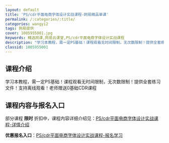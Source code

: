 ```yaml
---
layout: default
title: 'PS/cdr平面电商字体设计实战课程-网易精品单课'
permalink: /:categories/:title/
categories: wangyi2
tags: 网易提供
cover: 1005955001.jpg
keywords: 精选网课,网易云课堂,PS/cdr平面电商字体设计实战课程
description: "学习本教程，需一定PS基础！课程观看无时间限制，无次数限制！提供全套练习文件！支持离线观看！老师赠送0基础CDR课程PS/cdr平面电商字体设计实战课程"
classid: 1005955001
---
```


## 课程介绍

学习本教程，需一定PS基础！课程观看无时间限制，无次数限制！提供全套练习文件！支持离线观看！老师赠送0基础CDR课程

## 课程内容与报名入口

部分课程 **限时** 折扣中，课程内容详细介绍见：[PS/cdr平面电商字体设计实战课程-详情介绍](https://study.163.com/course/introduction/1005955001.htm?share=1&shareId=1025206652&utm_campaign=share&utm_medium=iphoneShare&utm_source=&utm_u=1025206652)

**优惠报名入口**：[PS/cdr平面电商字体设计实战课程-报名学习](https://study.163.com/course/introduction/1005955001.htm?share=1&shareId=1025206652&utm_campaign=share&utm_medium=iphoneShare&utm_source=&utm_u=1025206652)

